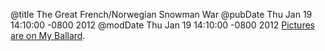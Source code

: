 @title The Great French/Norwegian Snowman War
@pubDate Thu Jan 19 14:10:00 -0800 2012
@modDate Thu Jan 19 14:10:00 -0800 2012
<a href="http://www.myballard.com/2012/01/19/the-great-frenchnorwegian-snowman-war/">Pictures are on My Ballard</a>.
